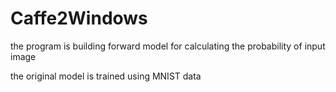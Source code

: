 # Caffe2Windows

the program is building forward model for calculating the
probability of input image

the original model is trained using MNIST data
